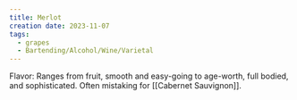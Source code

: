 ```yaml
---
title: Merlot
creation date: 2023-11-07
tags:
  - grapes
  - Bartending/Alcohol/Wine/Varietal
---
```


Flavor: Ranges from fruit, smooth and easy-going to age-worth, full bodied, and sophisticated. 
Often mistaking for [[Cabernet Sauvignon]].